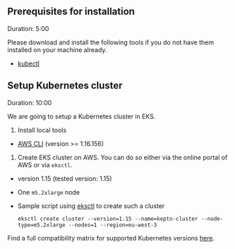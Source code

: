 
## Prerequisites for installation
Duration: 5:00

Please download and install the following tools if you do not have them installed on your machine already.

- [kubectl](https://kubernetes.io/docs/tasks/tools/install-kubectl/)

## Setup Kubernetes cluster
Duration: 10:00

We are going to setup a Kubernetes cluster in EKS.

1. Install local tools
  - [AWS CLI](https://docs.aws.amazon.com/cli/latest/userguide/cli-chap-install.html) (version >= 1.16.156)

1. Create EKS cluster on AWS. You can do so either via the online portal of AWS or via `eksctl`.
  - version 1.15 (tested version: 1.15)
  - One `m5.2xlarge` node
  - Sample script using [eksctl](https://eksctl.io/introduction/#installation) to create such a cluster

    ```
    eksctl create cluster --version=1.15 --name=keptn-cluster --node-type=m5.2xlarge --nodes=1 --region=eu-west-3
    ```

Find a full compatibility matrix for supported Kubernetes versions [here](https://keptn.sh/docs/0.7.x/installation/k8s-support/).
